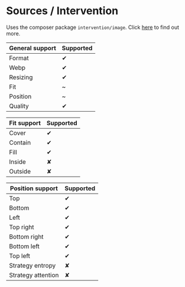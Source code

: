 # Sources / Intervention

Uses the composer package `intervention/image`. Click [here](http://image.intervention.io/) to find out more.

| General support  | Supported |
| ------------- | ------------- |
| Format  | ✔ |
| Webp  | ✔ |
| Resizing  | ✔ |
| Fit  | ~ |
| Position  | ~ |
| Quality  | ✔ |

| Fit support  | Supported |
| ------------- | ------------- |
| Cover  | ✔ |
| Contain  | ✔ |
| Fill  | ✔ |
| Inside  | ✘ |
| Outside  | ✘ |

| Position support  | Supported |
| ------------- | ------------- |
| Top  | ✔ |
| Bottom | ✔ |
| Left | ✔ |
| Top right | ✔ |
| Bottom right | ✔ |
| Bottom left | ✔ |
| Top left | ✔ |
| Strategy entropy | ✘ |
| Strategy attention | ✘ |